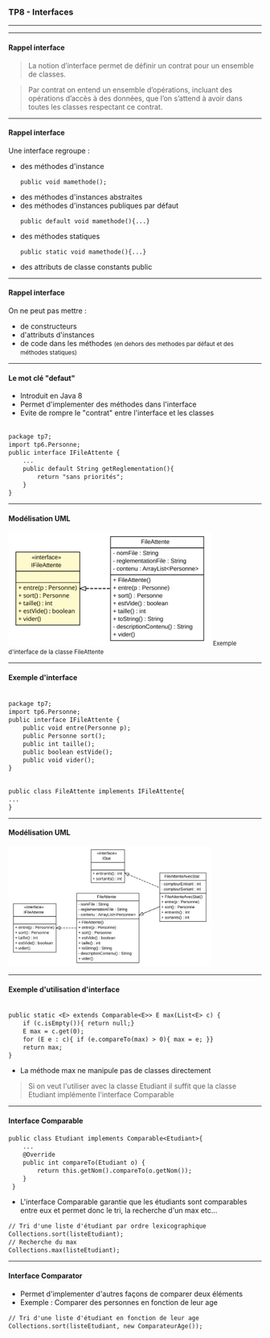 ### TP8 - Interfaces
----------------------

---
#### Rappel interface

> La notion d’interface permet de  définir un contrat pour un ensemble de classes.

> Par contrat on entend un ensemble d’opérations, incluant des opérations d’accès à des données, 
que l’on s’attend à avoir dans toutes les classes respectant ce contrat.

---
#### Rappel interface
Une interface regroupe :
* des méthodes d'instance 
    <pre><code>public void mamethode();</pre></code>
* des méthodes d'instances abstraites
* des méthodes d'instances publiques par défaut
    <pre><code>public default void mamethode(){...}</pre></code>
* des méthodes statiques
    <pre><code>public static void mamethode(){...}</pre></code>
* des attributs de classe constants public 

---
#### Rappel interface
On ne peut pas mettre :
* de constructeurs
* d'attributs d'instances
* de code dans les méthodes
<small>(en dehors des methodes par défaut et des méthodes statiques)</small>

---
#### Le mot clé "defaut"
* Introduit en Java 8
* Permet d'implementer des méthodes dans l'interface
* Evite de rompre le "contrat" entre l'interface et les classes
<pre  width="100%" height="100%"><code>
package tp7;
import tp6.Personne;
public interface IFileAttente {
	...
    public default String getReglementation(){
		return "sans priorités";
	}
}
</code></pre>
---

#### Modélisation UML

<img src="uml/IFileAttente.svg" style="border:none" width="80%" height="80%" />
<small> Exemple d'interface de la classe FileAttente </small>

---
#### Exemple d'interface

<pre  width="100%" height="100%"><code>
package tp7;
import tp6.Personne;
public interface IFileAttente {
	public void entre(Personne p);
	public Personne sort();
	public int taille();
	public boolean estVide();
	public void vider();
}
</code></pre>

<pre  width="100%" height="100%"><code>
public class FileAttente implements IFileAttente{
...
}
</code></pre>

---
#### Modélisation UML

<img src="uml/tp7.svg" style="border:none" width="80%" height="80%" />

---
#### Exemple d'utilisation d'interface
<pre><code>
public static &lt;E&gt; extends Comparable&lt;E&gt;&gt; E max(List&lt;E&gt; c) {
    if (c.isEmpty()){ return null;}
    E max = c.get(0);
    for (E e : c){ if (e.compareTo(max) > 0){ max = e; }}
    return max;
}
</code></pre>

* La méthode max ne manipule pas de classes directement

> Si on veut l'utiliser avec la classe Etudiant il suffit que la classe Etudiant 
implémente l'interface Comparable

---
#### Interface Comparable
<pre><code>public class Etudiant implements Comparable&lt;Etudiant&gt;{ 
    ...
    @Override
    public int compareTo(Etudiant o) {
        return this.getNom().compareTo(o.getNom());
    }
 }</code></pre>

* L'interface Comparable garantie que les étudiants sont comparables entre eux
et permet donc le tri, la recherche d'un max etc...

<pre><code>// Tri d'une liste d'étudiant par ordre lexicographique
Collections.sort(listeEtudiant);
// Recherche du max
Collections.max(listeEtudiant);
</code></pre>

---
#### Interface Comparator

* Permet d'implementer d'autres façons de comparer deux éléments
* Exemple : Comparer des personnes en fonction de leur age
<pre><code>// Tri d'une liste d'étudiant en fonction de leur age
Collections.sort(listeEtudiant, new ComparateurAge());
</code></pre>
